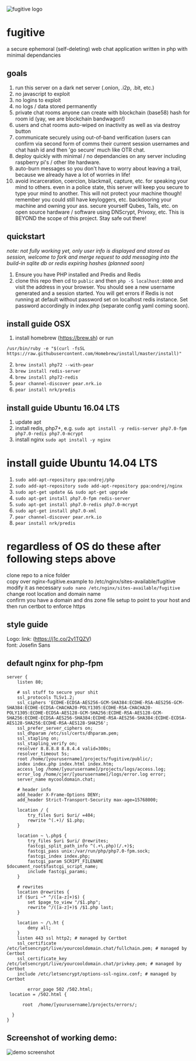 ![fugitive logo](https://user-images.githubusercontent.com/616585/30786714-76a78606-a148-11e7-8879-f9fb9284bf40.png)
# fugitive
a secure ephemoral (self-deleting) web chat application written in php with minimal dependancies

## goals

1. run this server on a dark net server (.onion, .i2p, .bit, etc.)
2. no javascript to exploit
3. no logins to exploit
4. no logs / data stored permanently
5. private chat rooms anyone can create with blockchain (base58) hash for room id (yay, we are blockchain bandwagon!)
6. users and chat rooms auto-wiped on inactivity as well as via destroy button
7. communicate securely using out-of-band verification (users can confirm via second form of comms their current session usernames and chat hash id and then 'go secure' much like OTR chat.
8. deploy quickly with minimal / no dependancies on any server including raspberry pi's / other lite hardware.
9. auto-burn messages so you don't have to worry about leaving a trail, because we already have a lot of worries in life!
10. avoid incarceration, coercion, blackmail, capture, etc. for speaking your mind to others. even in a police state, this server will keep you secure to type your mind to another. This will not protect your machine though! remember you could still have keyloggers, etc. backdooring your machine and owning your ass. secure yourself Qubes, Tails, etc. on open source hardware / software using DNScrypt, Privoxy, etc. This is BEYOND the scope of this project. Stay safe out there!

## quickstart   
_note: not fully working yet, only user info is displayed and stored as session, welcome to fork and merge request to add messaging into the build-in sqlite db or redis expiring hashes (planned soon)_   
1. Ensure you have PHP installed and Predis and Redis
2. clone this repo then cd to `public` and then `php -S localhost:8000` and visit the address in your browser. You should see a new username generated and a session started. You will get errors if Redis is not running at default without password set on localhost redis instance. Set password accordingly in index.php (separate config yaml coming soon).

## install guide OSX

1. install homebrew (https://brew.sh) or run 
```   
/usr/bin/ruby -e "$(curl -fsSL https://raw.githubusercontent.com/Homebrew/install/master/install)"
```   
2. `brew install php72 --with-pear`
3. `brew install redis-server`
4. `brew install php72-redis`
5. `pear channel-discover pear.nrk.io`
6. `pear install nrk/predis`

## install guide Ubuntu 16.04 LTS

1. update apt
2. install redis, php7+, e.g. `sudo apt install -y redis-server php7.0-fpm php7.0-redis php7.0-mcrypt`
3. install nginx `sudo apt install -y nginx`

# install guide Ubuntu 14.04 LTS

1. `sudo add-apt-repository ppa:ondrej/php`
2. `sudo add-apt-repository sudo add-apt-repository ppa:ondrej/nginx`
3. `sudo apt-get update && sudo apt-get upgrade`
4. `sudo apt-get install php7.0-fpm redis-server`
5. `sudo apt-get install php7.0-redis php7.0-mcrypt`
6. `sudo apt-get install php7.0-xml`
7. `pear channel-discover pear.nrk.io`
8. `pear install nrk/predis`

# regardless of OS do these after following steps above   
clone repo to a nice folder   
copy over nginx-fugitive.example to /etc/nginx/sites-available/fugitive   
modify it as necessary `sudo nano /etc/nginx/sites-available/fugitive` change root location and domain name   
confirm you have a domain and dns zone file setup to point to your host and then run certbot to enforce https   

## style guide   
Logo: link: (https://j1c.co/2y1TQZV)     
font: Josefin Sans     

## default nginx for php-fpm

```
server {
    listen 80;
    
    # ssl stuff to secure your shit
    ssl_protocols TLSv1.2;
    ssl_ciphers 'ECDHE-ECDSA-AES256-GCM-SHA384:ECDHE-RSA-AES256-GCM-SHA384:ECDHE-ECDSA-CHACHA20-POLY1305:ECDHE-RSA-CHACHA20-POLY1305:ECDHE-ECDSA-AES128-GCM-SHA256:ECDHE-RSA-AES128-GCM-SHA256:ECDHE-ECDSA-AES256-SHA384:ECDHE-RSA-AES256-SHA384:ECDHE-ECDSA-AES128-SHA256:ECDHE-RSA-AES128-SHA256';
    ssl_prefer_server_ciphers on;
    ssl_dhparam /etc/ssl/certs/dhparam.pem;
    ssl_stapling on;
    ssl_stapling_verify on;
    resolver 8.8.8.8 8.8.4.4 valid=300s;
    resolver_timeout 5s;
    root /home/[yourusername]/projects/fugitive/public/;
    index index.php index.html index.htm;
    access_log /home/[yourusername]/projects/logs/access.log;
    error_log /home/cjer/[yourusername]/logs/error.log error;
    server_name mycooldomain.chat;

    # header info
    add_header X-Frame-Options DENY;
    add_header Strict-Transport-Security max-age=15768000;
    
    location / {
        try_files $uri $uri/ =404;
        rewrite ^(.+)/ $1.php;
    }

    location ~ \.php$ {
        try_files $uri $uri/ @rewrites;
        fastcgi_split_path_info ^(.+\.php)(/.+)$;
        fastcgi_pass unix:/var/run/php/php7.0-fpm.sock;
        fastcgi_index index.php;
        fastcgi_param SCRIPT_FILENAME $document_root$fastcgi_script_name;
        include fastcgi_params;
    }
    
    # rewrites
    location @rewrites {
    if ($uri ~* ^/([a-z]+)$) {
        set $page_to_view "/$1.php";
        rewrite ^/([a-z]+)$ /$1.php last;
    }

    location ~ /\.ht {
        deny all;
    }
    listen 443 ssl http2; # managed by Certbot
    ssl_certificate /etc/letsencrypt/live/yourcooldomain.chat/fullchain.pem; # managed by Certbot
    ssl_certificate_key /etc/letsencrypt/live/yourcooldomain.chat/privkey.pem; # managed by Certbot
    include /etc/letsencrypt/options-ssl-nginx.conf; # managed by Certbot
    
    	error_page 502 /502.html;
 location = /502.html {

      root  /home/[yourusername]/projects/errors/;

  }
}
```

## Screenshot of working demo:

![demo screenshot](https://user-images.githubusercontent.com/616585/30787067-02f8f77e-a14f-11e7-914f-6f2fb4fc790d.png)
